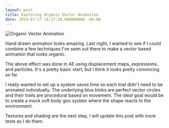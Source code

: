 ```yaml
---
layout: post
title: Exploring Organic Vector Animation
date: 2014-07-17 14:17:28.000000000 -04:00
---
```


![Organic Vector Animation](/content/images/2014/Jul/StyleTest.gif)


Hand drawn animation looks amazing. Last night, I wanted to see if  I could combine a few techniques I've seen out there to make a vector based animation that looks organic.

The above effect was done in AE using displacement maps, expressions, and particles. It's a pretty basic start, but I think it looks pretty convincing so far.

I really wanted to set up a system saves time so each trial didn't need to be animated individually.  The underlying blue blobs are perfect vector circles and their trails are procedural based on movement. The ideal goal would be to create a mock soft body goo system where the shape reacts to the environment.

Textures and shading are the next step, I will update this post with more tests as I do them.
